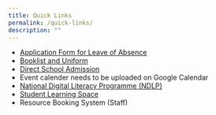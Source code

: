 ```yaml
---
title: Quick Links
permalink: /quick-links/
description: ""
---
```

* [Application Form for Leave of Absence](https://form.gov.sg/6103c29276f46e001116e54f)
* [Booklist and Uniform](/contact-us/book-and-uniform/)
* [Direct School Admission](/our-experience/programmes/dsa-2020/)
* Event calender needs to be uploaded on Google Calendar
* [National Digital Literacy Programme (NDLP)](/our-experience/programmes/national-digital-literacy-programme/)
* [Student Learning Space](https://vle.learning.moe.edu.sg/login)
* Resource Booking System (Staff)
